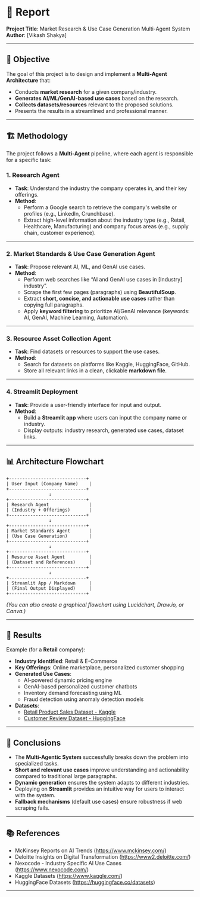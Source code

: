 # 📑 Report
**Project Title**: Market Research & Use Case Generation Multi-Agent System  
**Author**: [Vikash Shakya]

---

## 📍 Objective

The goal of this project is to design and implement a **Multi-Agent Architecture** that:
- Conducts **market research** for a given company/industry.
- **Generates AI/ML/GenAI-based use cases** based on the research.
- **Collects datasets/resources** relevant to the proposed solutions.
- Presents the results in a streamlined and professional manner.

---

## 🏗️ Methodology

The project follows a **Multi-Agent** pipeline, where each agent is responsible for a specific task:

### 1. Research Agent
- **Task**: Understand the industry the company operates in, and their key offerings.
- **Method**: 
  - Perform a Google search to retrieve the company's website or profiles (e.g., LinkedIn, Crunchbase).
  - Extract high-level information about the industry type (e.g., Retail, Healthcare, Manufacturing) and company focus areas (e.g., supply chain, customer experience).

---

### 2. Market Standards & Use Case Generation Agent
- **Task**: Propose relevant AI, ML, and GenAI use cases.
- **Method**: 
  - Perform web searches like “AI and GenAI use cases in [Industry] industry”.
  - Scrape the first few pages (paragraphs) using **BeautifulSoup**.
  - Extract **short, concise, and actionable use cases** rather than copying full paragraphs.
  - Apply **keyword filtering** to prioritize AI/GenAI relevance (keywords: AI, GenAI, Machine Learning, Automation).

---

### 3. Resource Asset Collection Agent
- **Task**: Find datasets or resources to support the use cases.
- **Method**:
  - Search for datasets on platforms like Kaggle, HuggingFace, GitHub.
  - Store all relevant links in a clean, clickable **markdown file**.

---

### 4. Streamlit Deployment
- **Task**: Provide a user-friendly interface for input and output.
- **Method**:
  - Build a **Streamlit app** where users can input the company name or industry.
  - Display outputs: industry research, generated use cases, dataset links.

---

## 📊 Architecture Flowchart

```plaintext
+-----------------------------+
| User Input (Company Name)    |
+-----------------------------+
                ↓
+-----------------------------+
| Research Agent               |
| (Industry + Offerings)       |
+-----------------------------+
                ↓
+-----------------------------+
| Market Standards Agent       |
| (Use Case Generation)        |
+-----------------------------+
                ↓
+-----------------------------+
| Resource Asset Agent         |
| (Dataset and References)     |
+-----------------------------+
                ↓
+-----------------------------+
| Streamlit App / Markdown     |
| (Final Output Displayed)     |
+-----------------------------+
```

*(You can also create a graphical flowchart using Lucidchart, Draw.io, or Canva.)*

---

## 🧪 Results

Example (for a **Retail** company):

- **Industry Identified**: Retail & E-Commerce
- **Key Offerings**: Online marketplace, personalized customer shopping
- **Generated Use Cases**:
  - AI-powered dynamic pricing engine
  - GenAI-based personalized customer chatbots
  - Inventory demand forecasting using ML
  - Fraud detection using anomaly detection models
- **Datasets**:
  - [Retail Product Sales Dataset - Kaggle](https://www.kaggle.com/datasets)
  - [Customer Review Dataset - HuggingFace](https://huggingface.co/datasets)

---

## 📝 Conclusions

- The **Multi-Agentic System** successfully breaks down the problem into specialized tasks.
- **Short and relevant use cases** improve understanding and actionability compared to traditional large paragraphs.
- **Dynamic generation** ensures the system adapts to different industries.
- Deploying on **Streamlit** provides an intuitive way for users to interact with the system.
- **Fallback mechanisms** (default use cases) ensure robustness if web scraping fails.

---

## 📚 References

- McKinsey Reports on AI Trends (https://www.mckinsey.com/)
- Deloitte Insights on Digital Transformation (https://www2.deloitte.com/)
- Nexocode - Industry Specific AI Use Cases (https://www.nexocode.com/)
- Kaggle Datasets (https://www.kaggle.com/)
- HuggingFace Datasets (https://huggingface.co/datasets)

---
